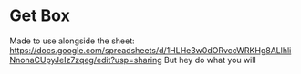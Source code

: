 # Get Box
Made to use alongside the sheet: https://docs.google.com/spreadsheets/d/1HLHe3w0dORvccWRKHg8ALlhliNnonaCUpyJeIz7zqeg/edit?usp=sharing
But hey do what you will
